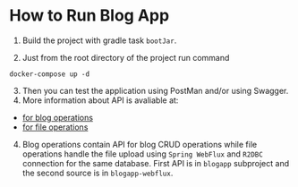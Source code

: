 


# How to Run Blog App

1. Build the project with gradle task `bootJar`.

2. Just from the root directory of the project run command

```docker-compose up -d```

3. Then you can test the application using PostMan and/or using Swagger.
4. More information about API is avaliable at:
-  [for blog operations](https://github.com/cokutan/blogapplication/blob/develop/blogapp/index.html)
-  [for file operations](https://github.com/cokutan/blogapplication/blob/develop/blogapp-webflux/index.html)
4. Blog operations contain API for blog CRUD operations while file operations handle the file upload using `Spring WebFlux` and `R2DBC` connection for the same database. First API is in `blogapp` subproject and the second source is in `blogapp-webflux`.